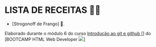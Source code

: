# LISTA DE RECEITAS 👩‍🍳

- [Strogonoff de Frango] 🐔.


Elaborado durante o módulo 6 do curso [ Introdução ao git e github ](https://web.digitalinnovation.one/course/introducao-ao-git-e-ao-github/learning/75b9fe49-6ed4-4480-83a7-7e37fc356aa9?back=/track/html-web-developer&bootcamp_id=9fb3f492-ea99-4055-82cb-c364f18706ec)[] do [BOOTCAMP HTML Web Developer ![](https://web.digitalinnovation.one/track/html-web-developer)]
